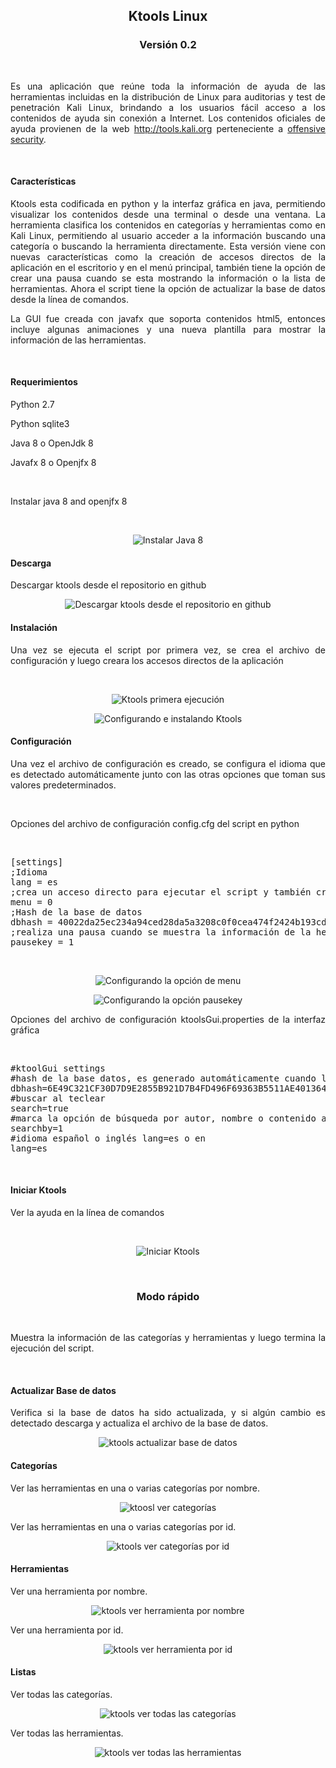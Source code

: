 
<h2 align="center">Ktools Linux</h2>
<h3 align="center">Versión 0.2</h3><br>
<p align="justify">Es una aplicación que reúne toda la información de ayuda de las herramientas incluidas en la distribución de Linux para auditorias y test de penetración Kali Linux, brindando a los usuarios fácil acceso a los contenidos de ayuda sin conexión a Internet. Los contenidos oficiales de ayuda provienen de la web <a target="_blank" title="Penetration Testing Tools - Kali Linux" href="http://tools.kali.org">http://tools.kali.org</a> perteneciente a <a title="Offensive Security Training and Professional Services" href="https://www.offensive-security.com" target="_blank">offensive security</a>. </p>
<br>
<h4 align="left">Características</h4>
<p align="justify">Ktools esta codificada en python y la interfaz gráfica en java, permitiendo visualizar los contenidos desde una terminal o desde una ventana. La herramienta clasifica los contenidos en categorías y herramientas como en Kali Linux, permitiendo al usuario acceder a la información buscando una categoría o buscando la herramienta directamente. Esta versión viene con nuevas características como la creación de accesos directos de la aplicación en el escritorio y en el menú principal, también tiene la opción de crear una pausa cuando se esta mostrando la información o la lista de herramientas. Ahora el script tiene la opción de actualizar la base de datos desde la línea de comandos.</p>
<p align="justify">La GUI fue creada con javafx que soporta contenidos html5, entonces incluye algunas animaciones y una nueva plantilla para mostrar la información de las herramientas.</p>
<br>
<h4 align="left">Requerimientos</h4>
<p align="justify">Python 2.7</p>
<p align="justify">Python sqlite3</p>
<p align="justify">Java 8 o OpenJdk 8</p>
<p align="justify">Javafx 8 o Openjfx 8</p>
<br>
<p>Instalar java 8 and openjfx 8</p>
<br>
<p align="center"><img title="Instalar Java 8" src="https://2.bp.blogspot.com/-gdcl9kDVD48/Ws_U56OtrPI/AAAAAAAAAaw/gMABbMXdsTY2qYoaYeksYUck6Vna6-qWwCLcBGAs/s1600/installes_1.png"></p>
<h4 align="left">Descarga</h4>
<p align="justify">Descargar ktools desde el repositorio en github</p>
<p align="center"><img title="Descargar ktools desde el repositorio en github" src="https://1.bp.blogspot.com/-OOzE-z6Q848/Ws_UF3DSVoI/AAAAAAAAAak/gthJ5AZRZQAYuTqscQJSZePZPkJI3DXTwCLcBGAs/s1600/installes_2.png"></p>
<h4 align="left">Instalación</h4>
<p align="justify">Una vez se ejecuta el script por primera vez, se crea el archivo de configuración y luego creara los accesos directos de la aplicación</p>
<br>
<p align="center"><img title="Ktools primera ejecución" src="https://3.bp.blogspot.com/-EIe-IemG6Qc/Ws_VrY1kfyI/AAAAAAAAAa4/xf5hY6VoAxgOwyZPDk3GvrnQ0IFHWkL2gCLcBGAs/s1600/installes_3.png">
</p>
<p align="center">
<img title="Configurando e instalando Ktools" src="https://3.bp.blogspot.com/-c4I47yZvqzc/Ws_eCbuxwXI/AAAAAAAAAdg/H1ooupowlHMffActbuUJVbRw97Da3CGiQCLcBGAs/s1600/install_es.gif">
<br>
<h4 align="left">Configuración</h4>
<p align="justify">Una vez el archivo de configuración es creado, se configura el idioma que es detectado automáticamente junto con las otras opciones que toman sus valores predeterminados.</p>
<br>
<p align="justify">Opciones del archivo de configuración config.cfg del script en python</p>
<br>
<p align="justify">
<pre>
[settings]
;Idioma
lang = es
;crea un acceso directo para ejecutar el script y también crea los menús del programa en el escritorio y en el menú principal
menu = 0
;Hash de la base de datos
dbhash = 40022da25ec234a94ced28da5a3208c0f0cea474f2424b193cdb606ea7189336
;realiza una pausa cuando se muestra la información de la herramienta o cuando se listan todas las herramientas, debe presionar enter para continuar o q para salir
pausekey = 1
</pre>
</p>
<br>
<p align="center">
<img title="Configurando la opción de menu" src="https://1.bp.blogspot.com/-87Ulfgxnsz8/Ws_ecoqnsUI/AAAAAAAAAdk/PEAW6lESTxodb33Z68wFt0Xgc4Mzboi4wCLcBGAs/s1600/config_es.gif">
</p>
<p align="center">
<img title="Configurando la opción pausekey" src="https://4.bp.blogspot.com/-Ap4K_NMq7FI/Ws_etFWsD4I/AAAAAAAAAdo/Wv05eOFK2PoNAV7TugXNm0C3Esvg1tRdwCLcBGAs/s1600/config2_es.gif">
</p>
<p align="justify">Opciones del archivo de configuración ktoolsGui.properties de la interfaz gráfica</p>
<br>
<p align="justify">
<pre>
#ktoolGui settings
#hash de la base datos, es generado automáticamente cuando la base de datos cambia
dbhash=6E49C321CF30D7D9E2855B921D7B4FD496F69363B5511AE4013649CF020BE7FB
#buscar al teclear 
search=true
#marca la opción de búsqueda por autor, nombre o contenido al iniciar la aplicación, 1=autor 2=nombre 3=contenido
searchby=1
#idioma español o inglés lang=es o en
lang=es
</pre>
</p>
<br>
<h4 align="left">Iniciar Ktools</h4>
<p align="justify">Ver la ayuda en la línea de comandos</p>
<br>
<p align="center">
<img title="Iniciar Ktools" src="https://4.bp.blogspot.com/-nsFpt-00E_I/Ws_WPIHyVoI/AAAAAAAAAbQ/gRKn9OhmmO0sRLPRyU4TviweDuK_T-uBgCLcBGAs/s1600/installes_4.png"></p>
<br>
<h3 align="center">Modo rápido</h3>
<br>
<p align="justify">Muestra la información de las categorías y herramientas y luego termina la ejecución del script.</p>
<br>
<h4 align="left">Actualizar Base de datos</h4>
<p align="justify">Verifica si la base de datos ha sido actualizada, y si algún cambio es detectado descarga y actualiza el archivo de la base de datos.</p>
<p align="center"><img title="ktools actualizar base de datos" src="https://2.bp.blogspot.com/-hO_gFC-nRiU/WtC3IOREF-I/AAAAAAAAAes/_BuMUG4JR-Q88s6nROe3JFsmSYjmh1nqwCLcBGAs/s1600/rapido_1.png"></p>
<h4 align="left">Categorías</h4>
<p align="justify">Ver las herramientas en una o varias categorías por nombre.</p>
<p align="center"><img title="ktoosl ver categorías" src="https://2.bp.blogspot.com/-M_q1ZbSY5_M/WtC33GIzpTI/AAAAAAAAAe0/FhEgIh8mPycWVvDH4k9Sb1Jw8WfW7aHywCLcBGAs/s1600/rapido_2.png"></p>
<p align="justify">Ver las herramientas en una o varias categorías por id.</p>
<p align="center"><img title="ktools ver categorías por id" src="https://3.bp.blogspot.com/-82FQJg5KYCM/WtC4OcDH-_I/AAAAAAAAAe4/Bg-3QnKbc5kZj24lQ2P26Uqx_GAiMOpxgCLcBGAs/s1600/rapido_3.png"></p>
<h4 align="left">Herramientas</h4>
<p align="justify">Ver una herramienta por nombre.</p>
<p align="center"><img title="ktools ver herramienta por nombre" src="https://3.bp.blogspot.com/-EGTNOZBR0j4/WtC48tWvXiI/AAAAAAAAAfE/TmnNyNQUKEgnnEA93sxCJGrrKzYDCEE7QCLcBGAs/s1600/rapido_4.png"></p>
<p align="justify">Ver una herramienta por id.</p>
<p align="center"><img title="ktools ver herramienta por id" src="https://4.bp.blogspot.com/-i4NfKlACck0/WtC6fTa1niI/AAAAAAAAAfQ/jXC0YhxOanENvBQkNTjAuJf2fGP0BNFDgCLcBGAs/s1600/rapido_5.png"></p>
<h4 align="left">Listas</h4>
<p align="justify">Ver todas las categorías.</p>
<p align="center"><img title="ktools ver todas las categorías" src="https://2.bp.blogspot.com/-RkK2YhSihL4/WtC69ZuU2VI/AAAAAAAAAfg/NBHYWKzNjfoSI75e86A0PjGUqgs0ygD-ACLcBGAs/s1600/rapido_6.png"></p>
<p align="justify">Ver todas las herramientas.</p>
<p align="center"><img title="ktools ver todas las herramientas" src="https://3.bp.blogspot.com/-Q31fzSOX_jk/WtC7YX4ruVI/AAAAAAAAAfo/svzqecW2NQgdwnASs6EeTj5rsnyGGZASQCLcBGAs/s1600/rapido_7.png"></p>

<h4 align="left"></h4>
<p align="justify"></p><br>
<p align="center"><img title="" src=""></p>
<br>
<h4 align="left"></h4>
<p align="justify"></p><br>
<p align="center"><img title="" src=""></p>
<br>

<p align="justify"></p>
